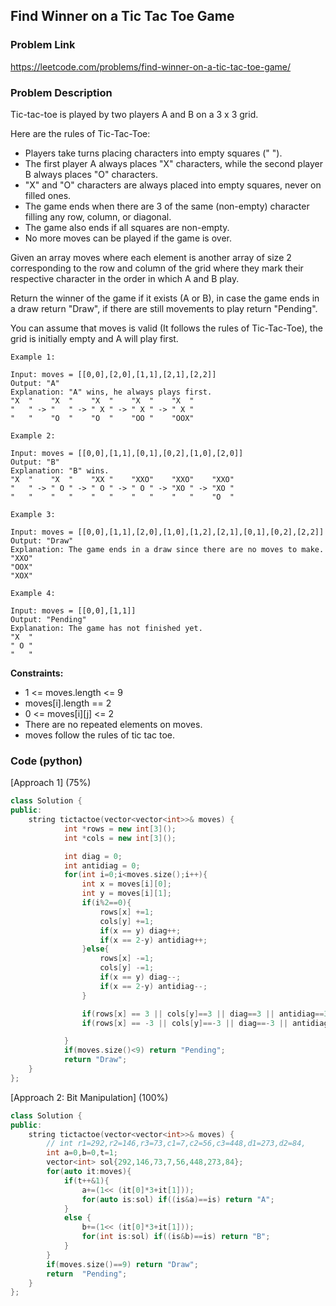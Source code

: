## Find Winner on a Tic Tac Toe Game

### Problem Link

https://leetcode.com/problems/find-winner-on-a-tic-tac-toe-game/

### Problem Description 

Tic-tac-toe is played by two players A and B on a 3 x 3 grid.

Here are the rules of Tic-Tac-Toe:

* Players take turns placing characters into empty squares (" ").
* The first player A always places "X" characters, while the second player B always places "O" characters.
* "X" and "O" characters are always placed into empty squares, never on filled ones.
* The game ends when there are 3 of the same (non-empty) character filling any row, column, or diagonal.
* The game also ends if all squares are non-empty.
* No more moves can be played if the game is over.

Given an array moves where each element is another array of size 2 corresponding to the row and column of the grid where they mark their respective character in the order in which A and B play.

Return the winner of the game if it exists (A or B), in case the game ends in a draw return "Draw", if there are still movements to play return "Pending".

You can assume that moves is valid (It follows the rules of Tic-Tac-Toe), the grid is initially empty and A will play first.

```
Example 1:

Input: moves = [[0,0],[2,0],[1,1],[2,1],[2,2]]
Output: "A"
Explanation: "A" wins, he always plays first.
"X  "    "X  "    "X  "    "X  "    "X  "
"   " -> "   " -> " X " -> " X " -> " X "
"   "    "O  "    "O  "    "OO "    "OOX"

```

```
Example 2:

Input: moves = [[0,0],[1,1],[0,1],[0,2],[1,0],[2,0]]
Output: "B"
Explanation: "B" wins.
"X  "    "X  "    "XX "    "XXO"    "XXO"    "XXO"
"   " -> " O " -> " O " -> " O " -> "XO " -> "XO " 
"   "    "   "    "   "    "   "    "   "    "O  "

```

```
Example 3:

Input: moves = [[0,0],[1,1],[2,0],[1,0],[1,2],[2,1],[0,1],[0,2],[2,2]]
Output: "Draw"
Explanation: The game ends in a draw since there are no moves to make.
"XXO"
"OOX"
"XOX"

```

```
Example 4:

Input: moves = [[0,0],[1,1]]
Output: "Pending"
Explanation: The game has not finished yet.
"X  "
" O "
"   "

```

**Constraints:**

* 1 <= moves.length <= 9
* moves[i].length == 2
* 0 <= moves[i][j] <= 2
* There are no repeated elements on moves.
* moves follow the rules of tic tac toe.


### Code (python)

[Approach 1] (75%) 

```c++
class Solution {
public:
    string tictactoe(vector<vector<int>>& moves) {
            int *rows = new int[3]();
            int *cols = new int[3]();

            int diag = 0;
            int antidiag = 0;
            for(int i=0;i<moves.size();i++){
                int x = moves[i][0];
                int y = moves[i][1];
                if(i%2==0){
                    rows[x] +=1;
                    cols[y] +=1;
                    if(x == y) diag++;
                    if(x == 2-y) antidiag++;
                }else{
                    rows[x] -=1;
                    cols[y] -=1;
                    if(x == y) diag--;
                    if(x == 2-y) antidiag--;
                }

                if(rows[x] == 3 || cols[y]==3 || diag==3 || antidiag==3 ) return "A";
                if(rows[x] == -3 || cols[y]==-3 || diag==-3 || antidiag==-3 ) return "B";

            }
            if(moves.size()<9) return "Pending";
            return "Draw";
    }
};
```

[Approach 2: Bit Manipulation] (100%)

```c++
class Solution {
public:
    string tictactoe(vector<vector<int>>& moves) {
        // int r1=292,r2=146,r3=73,c1=7,c2=56,c3=448,d1=273,d2=84,
        int a=0,b=0,t=1;
        vector<int> sol{292,146,73,7,56,448,273,84};
        for(auto it:moves){
            if(t++&1){
                a+=(1<< (it[0]*3+it[1]));
                for(auto is:sol) if((is&a)==is) return "A";
            }
            else {
                b+=(1<< (it[0]*3+it[1]));
                for(int is:sol) if((is&b)==is) return "B";
            }
        }
        if(moves.size()==9) return "Draw";
        return  "Pending";
    }
};
```